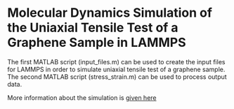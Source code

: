 # Molecular Dynamics Simulation of the Uniaxial Tensile Test of a Graphene Sample in LAMMPS
The first MATLAB script (input_files.m) can be used to create the input files for LAMMPS in order to simulate uniaxial tensile test of a graphene sample.
The second MATLAB script (stress_strain.m) can be used to process output data.

More information about the simulation is [given here](https://www.linkedin.com/pulse/how-perform-uniaxial-tensile-tests-graphene-sample-lammps-dewapriya/)

